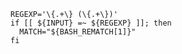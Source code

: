 ---
---


```shell
REGEXP='\{.+\} (\{.+\})'
if [[ ${INPUT} =~ ${REGEXP} ]]; then
  MATCH="${BASH_REMATCH[1]}"
fi
```

